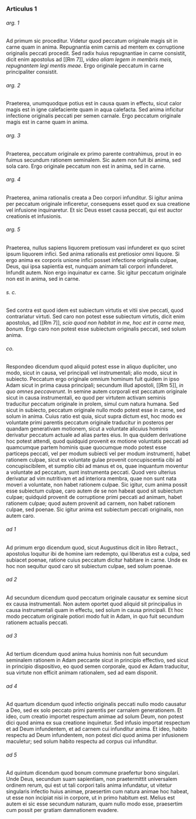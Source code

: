 ### Articulus 1

###### arg. 1
Ad primum sic proceditur. Videtur quod peccatum originale magis sit in carne quam in anima. Repugnantia enim carnis ad mentem ex corruptione originalis peccati procedit. Sed radix huius repugnantiae in carne consistit, dicit enim apostolus ad [[Rm 7]], *video aliam legem in membris meis, repugnantem legi mentis meae*. Ergo originale peccatum in carne principaliter consistit.

###### arg. 2
Praeterea, unumquodque potius est in causa quam in effectu, sicut calor magis est in igne calefaciente quam in aqua calefacta. Sed anima inficitur infectione originalis peccati per semen carnale. Ergo peccatum originale magis est in carne quam in anima.

###### arg. 3
Praeterea, peccatum originale ex primo parente contrahimus, prout in eo fuimus secundum rationem seminalem. Sic autem non fuit ibi anima, sed sola caro. Ergo originale peccatum non est in anima, sed in carne.

###### arg. 4
Praeterea, anima rationalis creata a Deo corpori infunditur. Si igitur anima per peccatum originale inficeretur, consequens esset quod ex sua creatione vel infusione inquinaretur. Et sic Deus esset causa peccati, qui est auctor creationis et infusionis.

###### arg. 5
Praeterea, nullus sapiens liquorem pretiosum vasi infunderet ex quo sciret ipsum liquorem infici. Sed anima rationalis est pretiosior omni liquore. Si ergo anima ex corporis unione infici posset infectione originalis culpae, Deus, qui ipsa sapientia est, nunquam animam tali corpori infunderet. Infundit autem. Non ergo inquinatur ex carne. Sic igitur peccatum originale non est in anima, sed in carne.

###### s. c.
Sed contra est quod idem est subiectum virtutis et vitii sive peccati, quod contrariatur virtuti. Sed caro non potest esse subiectum virtutis, dicit enim apostolus, ad [[Rm 7]], *scio quod non habitat in me, hoc est in carne mea, bonum*. Ergo caro non potest esse subiectum originalis peccati, sed solum anima.

###### co.
Respondeo dicendum quod aliquid potest esse in aliquo dupliciter, uno modo, sicut in causa, vel principali vel instrumentali; alio modo, sicut in subiecto. Peccatum ergo originale omnium hominum fuit quidem in ipso Adam sicut in prima causa principali; secundum illud apostoli, [[Rm 5]], *in quo omnes peccaverunt*. In semine autem corporali est peccatum originale sicut in causa instrumentali, eo quod per virtutem activam seminis traducitur peccatum originale in prolem, simul cum natura humana. Sed sicut in subiecto, peccatum originale nullo modo potest esse in carne, sed solum in anima. Cuius ratio est quia, sicut supra dictum est, hoc modo ex voluntate primi parentis peccatum originale traducitur in posteros per quandam generativam motionem, sicut a voluntate alicuius hominis derivatur peccatum actuale ad alias partes eius. In qua quidem derivatione hoc potest attendi, quod quidquid provenit ex motione voluntatis peccati ad quamcumque partem hominis quae quocumque modo potest esse particeps peccati, vel per modum subiecti vel per modum instrumenti, habet rationem culpae, sicut ex voluntate gulae provenit concupiscentia cibi ad concupiscibilem, et sumptio cibi ad manus et os, quae inquantum moventur a voluntate ad peccatum, sunt instrumenta peccati. Quod vero ulterius derivatur ad vim nutritivam et ad interiora membra, quae non sunt nata moveri a voluntate, non habet rationem culpae. Sic igitur, cum anima possit esse subiectum culpae, caro autem de se non habeat quod sit subiectum culpae; quidquid provenit de corruptione primi peccati ad animam, habet rationem culpae; quod autem provenit ad carnem, non habet rationem culpae, sed poenae. Sic igitur anima est subiectum peccati originalis, non autem caro.

###### ad 1
Ad primum ergo dicendum quod, sicut Augustinus dicit in libro Retract., apostolus loquitur ibi de homine iam redempto, qui liberatus est a culpa, sed subiacet poenae, ratione cuius peccatum dicitur habitare in carne. Unde ex hoc non sequitur quod caro sit subiectum culpae, sed solum poenae.

###### ad 2
Ad secundum dicendum quod peccatum originale causatur ex semine sicut ex causa instrumentali. Non autem oportet quod aliquid sit principalius in causa instrumentali quam in effectu, sed solum in causa principali. Et hoc modo peccatum originale potiori modo fuit in Adam, in quo fuit secundum rationem actualis peccati.

###### ad 3
Ad tertium dicendum quod anima huius hominis non fuit secundum seminalem rationem in Adam peccante sicut in principio effectivo, sed sicut in principio dispositivo, eo quod semen corporale, quod ex Adam traducitur, sua virtute non efficit animam rationalem, sed ad eam disponit.

###### ad 4
Ad quartum dicendum quod infectio originalis peccati nullo modo causatur a Deo, sed ex solo peccato primi parentis per carnalem generationem. Et ideo, cum creatio importet respectum animae ad solum Deum, non potest dici quod anima ex sua creatione inquinetur. Sed infusio importat respectum et ad Deum infundentem, et ad carnem cui infunditur anima. Et ideo, habito respectu ad Deum infundentem, non potest dici quod anima per infusionem maculetur; sed solum habito respectu ad corpus cui infunditur.

###### ad 5
Ad quintum dicendum quod bonum commune praefertur bono singulari. Unde Deus, secundum suam sapientiam, non praetermittit universalem ordinem rerum, qui est ut tali corpori talis anima infundatur, ut vitetur singularis infectio huius animae, praesertim cum natura animae hoc habeat, ut esse non incipiat nisi in corpore, ut in primo habitum est. Melius est autem ei sic esse secundum naturam, quam nullo modo esse, praesertim cum possit per gratiam damnationem evadere.

